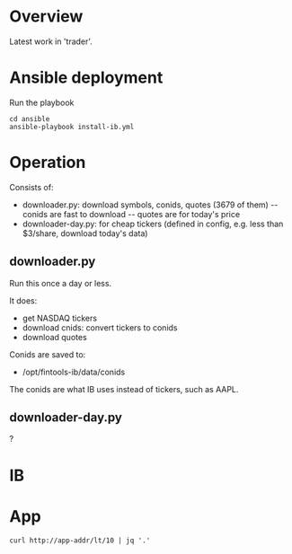 # Overview
Latest work in 'trader'.

# Ansible deployment

Run the playbook
```
cd ansible
ansible-playbook install-ib.yml
```

# Operation
Consists of:

- downloader.py: download symbols, conids, quotes (3679 of them)
-- conids are fast to download
-- quotes are for today's price
- downloader-day.py: for cheap tickers (defined in config, e.g. less than $3/share, download today's data)

## downloader.py
Run this once a day or less.  

It does:
- get NASDAQ tickers
- download cnids: convert tickers to conids
- download quotes

Conids are saved to:

- /opt/fintools-ib/data/conids

The conids are what IB uses instead of tickers, such as AAPL.

## downloader-day.py
?

# IB

# App
```
curl http://app-addr/lt/10 | jq '.'
```
